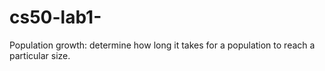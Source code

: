 # cs50-lab1-
Population growth: determine how long it takes for a population to reach a particular size.
